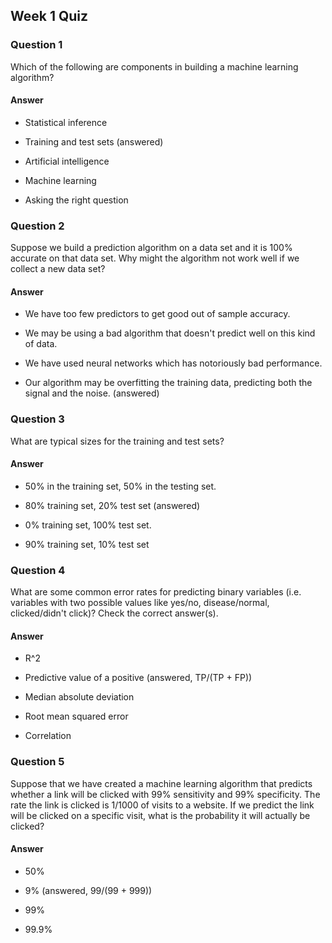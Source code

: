 ## Week 1 Quiz
### Question 1
Which of the following are components in building a machine learning algorithm?

#### Answer
* Statistical inference

* Training and test sets (answered)

* Artificial intelligence

* Machine learning

* Asking the right question

### Question 2
Suppose we build a prediction algorithm on a data set and it is 100% accurate on that data set. Why might the algorithm not work well if we collect a new data set?

#### Answer

* We have too few predictors to get good out of sample accuracy.

* We may be using a bad algorithm that doesn't predict well on this kind of data.

* We have used neural networks which has notoriously bad performance.

* Our algorithm may be overfitting the training data, predicting both the signal and the noise. (answered)

### Question 3
What are typical sizes for the training and test sets?

#### Answer

* 50% in the training set, 50% in the testing set.

* 80% training set, 20% test set (answered)

* 0% training set, 100% test set.

* 90% training set, 10% test set

### Question 4
What are some common error rates for predicting binary variables (i.e. variables with two possible values like yes/no, disease/normal, clicked/didn't click)? Check the correct answer(s).

#### Answer

* R^2

* Predictive value of a positive (answered, TP/(TP + FP))

* Median absolute deviation

* Root mean squared error

* Correlation

### Question 5
Suppose that we have created a machine learning algorithm that predicts whether a link will be clicked with 99% sensitivity and 99% specificity. The rate the link is clicked is 1/1000 of visits to a website. If we predict the link will be clicked on a specific visit, what is the probability it will actually be clicked?

#### Answer

* 50%

* 9% (answered, 99/(99 + 999))

* 99%

* 99.9%
